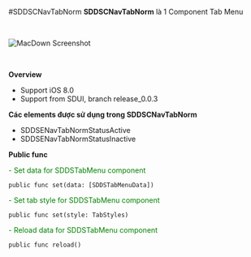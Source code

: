 #SDDSCNavTabNorm
**SDDSCNavTabNorm** là 1 Component Tab Menu

</br>

![MacDown Screenshot](https://dl.dropboxusercontent.com/s/cauudx1qkin0g4s/Screen%20Shot%202019-05-09%20at%2011.01.19%20AM.png)

</br>

**Overview** 

- Support iOS 8.0
- Support from SDUI, branch release_0.0.3

**Các elements được sử dụng trong SDDSCNavTabNorm**

- SDDSENavTabNormStatusActive
- SDDSENavTabNormStatusInactive
 
 
**Public func**
 
<span style="color:green">- Set data for SDDSTabMenu component</span>

```
public func set(data: [SDDSTabMenuData]) 
```

<span style="color:green">- Set tab style for SDDSTabMenu component</span>

```
public func set(style: TabStyles)
```

<span style="color:green">- Reload data for SDDSTabMenu component</span>

```
public func reload()
```